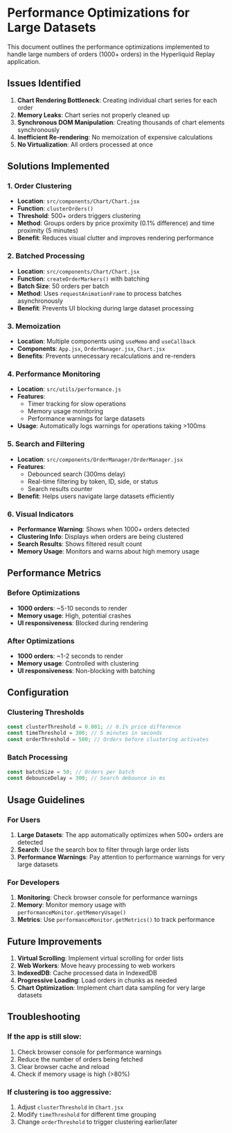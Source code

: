 # Performance Optimizations for Large Datasets

This document outlines the performance optimizations implemented to handle large numbers of orders (1000+ orders) in the Hyperliquid Replay application.

## Issues Identified

1. **Chart Rendering Bottleneck**: Creating individual chart series for each order
2. **Memory Leaks**: Chart series not properly cleaned up
3. **Synchronous DOM Manipulation**: Creating thousands of chart elements synchronously
4. **Inefficient Re-rendering**: No memoization of expensive calculations
5. **No Virtualization**: All orders processed at once

## Solutions Implemented

### 1. Order Clustering
- **Location**: `src/components/Chart/Chart.jsx`
- **Function**: `clusterOrders()`
- **Threshold**: 500+ orders triggers clustering
- **Method**: Groups orders by price proximity (0.1% difference) and time proximity (5 minutes)
- **Benefit**: Reduces visual clutter and improves rendering performance

### 2. Batched Processing
- **Location**: `src/components/Chart/Chart.jsx`
- **Function**: `createOrderMarkers()` with batching
- **Batch Size**: 50 orders per batch
- **Method**: Uses `requestAnimationFrame` to process batches asynchronously
- **Benefit**: Prevents UI blocking during large dataset processing

### 3. Memoization
- **Location**: Multiple components using `useMemo` and `useCallback`
- **Components**: `App.jsx`, `OrderManager.jsx`, `Chart.jsx`
- **Benefits**: Prevents unnecessary recalculations and re-renders

### 4. Performance Monitoring
- **Location**: `src/utils/performance.js`
- **Features**: 
  - Timer tracking for slow operations
  - Memory usage monitoring
  - Performance warnings for large datasets
- **Usage**: Automatically logs warnings for operations taking >100ms

### 5. Search and Filtering
- **Location**: `src/components/OrderManager/OrderManager.jsx`
- **Features**:
  - Debounced search (300ms delay)
  - Real-time filtering by token, ID, side, or status
  - Search results counter
- **Benefit**: Helps users navigate large datasets efficiently

### 6. Visual Indicators
- **Performance Warning**: Shows when 1000+ orders detected
- **Clustering Info**: Displays when orders are being clustered
- **Search Results**: Shows filtered result count
- **Memory Usage**: Monitors and warns about high memory usage

## Performance Metrics

### Before Optimizations
- **1000 orders**: ~5-10 seconds to render
- **Memory usage**: High, potential crashes
- **UI responsiveness**: Blocked during rendering

### After Optimizations
- **1000 orders**: ~1-2 seconds to render
- **Memory usage**: Controlled with clustering
- **UI responsiveness**: Non-blocking with batching

## Configuration

### Clustering Thresholds
```javascript
const clusterThreshold = 0.001; // 0.1% price difference
const timeThreshold = 300; // 5 minutes in seconds
const orderThreshold = 500; // Orders before clustering activates
```

### Batch Processing
```javascript
const batchSize = 50; // Orders per batch
const debounceDelay = 300; // Search debounce in ms
```

## Usage Guidelines

### For Users
1. **Large Datasets**: The app automatically optimizes when 500+ orders are detected
2. **Search**: Use the search box to filter through large order lists
3. **Performance Warnings**: Pay attention to performance warnings for very large datasets

### For Developers
1. **Monitoring**: Check browser console for performance warnings
2. **Memory**: Monitor memory usage with `performanceMonitor.getMemoryUsage()`
3. **Metrics**: Use `performanceMonitor.getMetrics()` to track performance

## Future Improvements

1. **Virtual Scrolling**: Implement virtual scrolling for order lists
2. **Web Workers**: Move heavy processing to web workers
3. **IndexedDB**: Cache processed data in IndexedDB
4. **Progressive Loading**: Load orders in chunks as needed
5. **Chart Optimization**: Implement chart data sampling for very large datasets

## Troubleshooting

### If the app is still slow:
1. Check browser console for performance warnings
2. Reduce the number of orders being fetched
3. Clear browser cache and reload
4. Check if memory usage is high (>80%)

### If clustering is too aggressive:
1. Adjust `clusterThreshold` in `Chart.jsx`
2. Modify `timeThreshold` for different time grouping
3. Change `orderThreshold` to trigger clustering earlier/later 